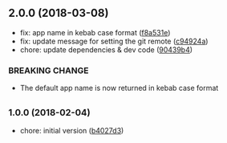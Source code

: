 <a name="2.0.0"></a>
## 2.0.0 (2018-03-08)

* fix: app name in kebab case format ([f8a531e](https://github.com/leon19/generator-ts-node-starter/commit/f8a531e))
* fix: update message for setting the git remote ([c94924a](https://github.com/leon19/generator-ts-node-starter/commit/c94924a))
* chore: update dependencies & dev code ([90439b4](https://github.com/leon19/generator-ts-node-starter/commit/90439b4))


### BREAKING CHANGE

* The default app name is now returned in kebab case format


<a name="1.0.0"></a>
## <small>1.0.0 (2018-02-04)</small>

* chore: initial version ([b4027d3](https://github.com/leon19/generator-ts-node-starter/commit/b4027d3))




